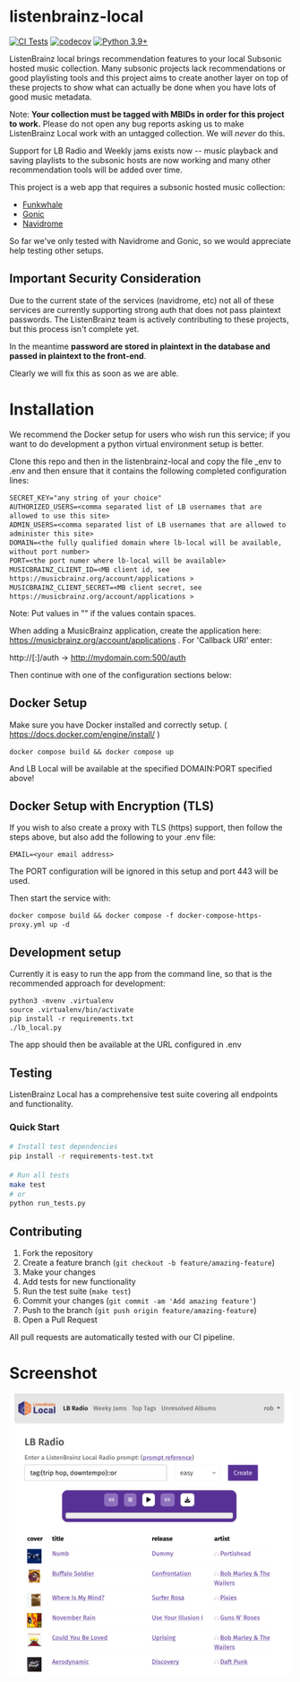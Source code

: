 # listenbrainz-local

[![CI Tests](https://github.com/metabrainz/listenbrainz-local/actions/workflows/ci.yml/badge.svg)](https://github.com/metabrainz/listenbrainz-local/actions/workflows/ci.yml)
[![codecov](https://codecov.io/gh/metabrainz/listenbrainz-local/branch/main/graph/badge.svg)](https://codecov.io/gh/metabrainz/listenbrainz-local)
[![Python 3.9+](https://img.shields.io/badge/python-3.9+-blue.svg)](https://www.python.org/downloads/)

ListenBrainz local brings recommendation features to your local Subsonic hosted music collection. Many subsonic projects
lack recommendations or good playlisting tools and this project aims to create another layer on top of these projects to show
what can actually be done when you have lots of good music metadata. 

Note: **Your collection must be tagged with MBIDs in order for this project to work.** Please do not open any
bug reports asking us to make ListenBrainz Local work with an untagged collection. We will *never* do this.

Support for LB Radio and Weekly jams exists now -- music playback and saving playlists to the subsonic hosts are now working and many other recommendation tools will be added over time. 

This project is a web app that requires a subsonic hosted music collection:

* [Funkwhale](https://www.funkwhale.audio/)
* [Gonic](https://github.com/sentriz/gonic)
* [Navidrome](https://www.navidrome.org/)

So far we've only tested with Navidrome and Gonic, so we would appreciate help testing other setups.

## Important Security Consideration

Due to the current state of the services (navidrome, etc) not all of these services are currently
supporting strong auth that does not pass plaintext passwords. The ListenBrainz team is actively
contributing to these projects, but this process isn't complete yet.

In the meantime **password are stored in plaintext in the database and passed in plaintext to
the front-end**. 

Clearly we will fix this as soon as we are able.


# Installation

We recommend the Docker setup for users who wish run this service; if you want to do development
a python virtual environment setup is better.

Clone this repo and then in the listenbrainz-local and copy the file _env to .env and then
ensure that it contains the following completed configuration lines:

```
SECRET_KEY="any string of your choice"
AUTHORIZED_USERS=<comma separated list of LB usernames that are allowed to use this site>
ADMIN_USERS=<comma separated list of LB usernames that are allowed to administer this site>
DOMAIN=<the fully qualified domain where lb-local will be available, without port number>
PORT=<the port numer where lb-local will be available>
MUSICBRAINZ_CLIENT_ID=<MB client id, see https://musicbrainz.org/account/applications >
MUSICBRAINZ_CLIENT_SECRET=<MB client secret, see https://musicbrainz.org/account/applications >
```

Note: Put values in "" if the values contain spaces.

When adding a MusicBrainz application, create the application here: https://musicbrainz.org/account/applications .
For 'Callback URI' enter:

http://<domain>[:<port>]/auth -> http://mydomain.com:500/auth

Then continue with one of the configuration sections below:


## Docker Setup

Make sure you have Docker installed and correctly setup. ( https://docs.docker.com/engine/install/ )

```
docker compose build && docker compose up
```

And LB Local will be available at the specified DOMAIN:PORT specified above!

## Docker Setup with Encryption (TLS)

If you wish to also create a proxy with TLS (https) support, then follow the steps above, but also
add the following to your .env file:

```
EMAIL=<your email address>
```

The PORT configuration will be ignored in this setup and port 443 will be used.

Then start the service with:

```
docker compose build && docker compose -f docker-compose-https-proxy.yml up -d
```

## Development setup

Currently it is easy to run the app from the command line, so that is the recommended approach for development:

```
python3 -mvenv .virtualenv
source .virtualenv/bin/activate
pip install -r requirements.txt
./lb_local.py
```

The app should then be available at the URL configured in .env

## Testing

ListenBrainz Local has a comprehensive test suite covering all endpoints and functionality.

### Quick Start
```bash
# Install test dependencies
pip install -r requirements-test.txt

# Run all tests
make test
# or
python run_tests.py
```

## Contributing

1. Fork the repository
2. Create a feature branch (`git checkout -b feature/amazing-feature`)
3. Make your changes
4. Add tests for new functionality
5. Run the test suite (`make test`)
6. Commit your changes (`git commit -am 'Add amazing feature'`)
7. Push to the branch (`git push origin feature/amazing-feature`)
8. Open a Pull Request

All pull requests are automatically tested with our CI pipeline.

# Screenshot

![screenshot](/misc/lb-local-screenshot.png)
